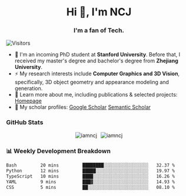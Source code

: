<h1 align="center">Hi 👋, I'm NCJ</h1>
<h3 align="center">I'm a fan of Tech.</h3>

![Visitors](https://visitor-badge.laobi.icu/badge?page_id=iamNCJ)

- 🌱 I'm an incoming PhD student at **Stanford University**. Before that, I received my master's degree and bachelor's degree from **Zhejiang University**.
- ⚡ My research interests include **Computer Graphics and 3D Vision**, specifically, 3D object geometry and appearance modeling and generation.
- 🚀 Learn more about me, including publications & selected projects: [Homepage](https://www.chong-zeng.com)
- 📖 My scholar profiles: [Google Scholar](https://scholar.google.com/citations?user=4dID7zIAAAAJ) [Semantic Scholar](https://www.semanticscholar.org/author/Chong-Zeng/2223946708)

</p>

<h3 align="left">GitHub Stats</h3>

<div style="display: flex; gap: 10px; justify-content: center; align-items: center;">
  <img src="https://github-readme-stats.vercel.app/api?username=iamncj&show_icons=true&locale=en" alt="iamncj" />
  <img src="https://github-readme-streak-stats-omega-eight.vercel.app/?user=iamncj&card_width=467" alt="iamncj" />
</div>

<h3 align="left">📊 Weekly Development Breakdown</h3>

<!--START_SECTION:waka-->

```txt
Bash         20 mins         ████████░░░░░░░░░░░░░░░░░   32.37 %
Python       12 mins         █████░░░░░░░░░░░░░░░░░░░░   19.97 %
TypeScript   10 mins         ████░░░░░░░░░░░░░░░░░░░░░   16.26 %
YAML         9 mins          ███▓░░░░░░░░░░░░░░░░░░░░░   14.93 %
CSS          5 mins          ██░░░░░░░░░░░░░░░░░░░░░░░   08.10 %
```

<!--END_SECTION:waka-->
